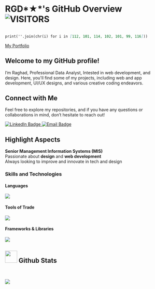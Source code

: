  # RGD*★*'s GitHub Overview    <img alt="VISITORS" src="https://komarev.com/ghpvc/?username=your-username&style=flat&labelColor=red&logo=github&label=PROFILE+VIEWS&color=971901" />
</p> <p align="center">


```markdown

print(''.join(chr(i) for i in [112, 101, 114, 102, 101, 99, 116]))
``` 
[My Portfolio](https://rgd01sh.github.io/Raghad-Portfolio/)


## Welcome to my GitHub profile! 
I’m Raghad, Professional Data Analyst, Intested in web development, and design. 
Here, you'll find some of my projects, including web and app development, UI/UX designs, and various creative coding endeavors.

## Connect with Me
Feel free to explore my repositories, and if you have any questions or collaborations in mind, don’t hesitate to reach out!

<a href="https://www.linkedin.com/in/raghad-alshanqeeti/" target="_blank">
  <img src="https://img.shields.io/badge/LinkedIn-blue?logo=linkedin&logoColor=white" alt="LinkedIn Badge" />
</a>
<a href="mailto:rgd.01@outlook.com">
  <img src="https://img.shields.io/badge/Email-D14836?logo=gmail&logoColor=white" alt="Email Badge" />
</a>



## Highlight Aspects

**Senior Management Information Systems (MIS)**  
 Passionate about **design** and **web development**  
 Always looking to improve and innovate in tech and design
 

### Skills and Technologies

#### Languages
<div 
  <p>
<a href="https://github.com/rgd01sh/github-readme-stats">
    <img align="center" src="https://github-readme-stats.vercel.app/api/top-langs/?username=rgd01sh&layout=compact&theme=onedark&langs_count=5&hide=php,java,jupyter%20notebook" />
</a>
</p>
  </a>
</div>

#### Tools of Trade
<div 
  <a href="https://skillicons.dev">
    <img src="https://skillicons.dev/icons?i=git,github,figma,vscode&perline=4" />
  </a>
</div>

#### Frameworks & Libraries
<div 
  <a href="https://skillicons.dev">
    <img src="https://skillicons.dev/icons?i=react,next,tailwind,bootstrap&perline=4" />
  </a>
</div> 

## <img src="https://i.giphy.com/media/v1.Y2lkPTc5MGI3NjExZmdvZDNmb3hmejM5Zm5tdHBqejhxbXhjYzE0MnZreGRpMmdieTNwYyZlcD12MV9pbnRlcm5hbF9naWZfYnlfaWQmY3Q9Zw/vgd2aXjyeUkgUTnfjg/giphy-downsized.gif" width="40"> **Github Stats**

<br />


<p>
  <a href="https://github.com/rgd01sh/github-readme-streak-stats">
    <img align="center" src="https://github-readme-streak-stats.herokuapp.com/?user=rgd01sh&theme=onedark&layout=compact" />
  </a>
</p>


